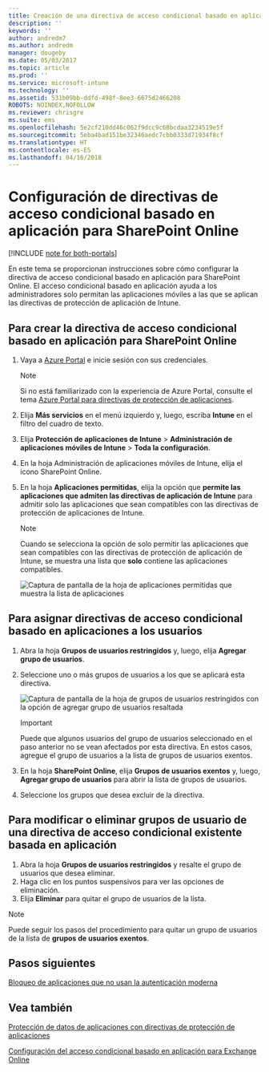 ```yaml
---
title: Creación de una directiva de acceso condicional basado en aplicación para SharePoint Online
description: ''
keywords: ''
author: andredm7
ms.author: andredm
manager: dougeby
ms.date: 05/03/2017
ms.topic: article
ms.prod: ''
ms.service: microsoft-intune
ms.technology: ''
ms.assetid: 531b09bb-ddfd-498f-8ee3-6675d2466208
ROBOTS: NOINDEX,NOFOLLOW
ms.reviewer: chrisgre
ms.suite: ems
ms.openlocfilehash: 5e2cf210dd46c062f9dcc9c68bcdaa3234519e5f
ms.sourcegitcommit: 5eba4bad151be32346aedc7cbb0333d71934f8cf
ms.translationtype: HT
ms.contentlocale: es-ES
ms.lasthandoff: 04/16/2018
---
```

# <a name="set-up-app-based-conditional-access-ca-policies-for-sharepoint-online"></a>Configuración de directivas de acceso condicional basado en aplicación para SharePoint Online

[!INCLUDE [note for both-portals](../includes/note-for-both-portals.md)]

En este tema se proporcionan instrucciones sobre cómo configurar la directiva de acceso condicional basado en aplicación para SharePoint Online. El acceso condicional basado en aplicación ayuda a los administradores solo permitan las aplicaciones móviles a las que se aplican las directivas de protección de aplicación de Intune.

## <a name="to-create-the-app-based-ca-policy-for-sharepoint-online"></a>Para crear la directiva de acceso condicional basado en aplicación para SharePoint Online

1. Vaya a [Azure Portal](https://portal.azure.com) e inicie sesión con sus credenciales.

    > [!NOTE]
    > Si no está familiarizado con la experiencia de Azure Portal, consulte el tema [Azure Portal para directivas de protección de aplicaciones](azure-portal-for-microsoft-intune-mam-policies.md).

2. Elija **Más servicios** en el menú izquierdo y, luego, escriba **Intune** en el filtro del cuadro de texto.

3. Elija **Protección de aplicaciones de Intune** > **Administración de aplicaciones móviles de Intune** > **Toda la configuración**.

4. En la hoja Administración de aplicaciones móviles de Intune, elija el icono SharePoint Online.

5. En la hoja **Aplicaciones permitidas**, elija la opción que **permite las aplicaciones que admiten las directivas de aplicación de Intune** para admitir solo las aplicaciones que sean compatibles con las directivas de protección de aplicaciones de Intune.

    > [!NOTE] 
    > Cuando se selecciona la opción de solo permitir las aplicaciones que sean compatibles con las directivas de protección de aplicación de Intune, se muestra una lista que **solo** contiene las aplicaciones compatibles.

    ![Captura de pantalla de la hoja de aplicaciones permitidas que muestra la lista de aplicaciones](../media/mam-ca-spo-allowed-apps.png)

## <a name="to-assign-app-based-ca-policies-to-your-users"></a>Para asignar directivas de acceso condicional basado en aplicaciones a los usuarios

1. Abra la hoja **Grupos de usuarios restringidos** y, luego, elija **Agregar grupo de usuarios**.

2. Seleccione uno o más grupos de usuarios a los que se aplicará esta directiva.

    ![Captura de pantalla de la hoja de grupos de usuarios restringidos con la opción de agregar grupo de usuarios resaltada](../media/mam-ca-spo-restricted-groups.png)

    > [!IMPORTANT] 
    > Puede que algunos usuarios del grupo de usuarios seleccionado en el paso anterior no se vean afectados por esta directiva. En estos casos, agregue el grupo de usuarios a la lista de grupos de usuarios exentos. 

3. En la hoja **SharePoint Online**, elija **Grupos de usuarios exentos** y, luego, **Agregar grupo de usuarios** para abrir la lista de grupos de usuarios.

4. Seleccione los grupos que desea excluir de la directiva.  

## <a name="to-modify-or-delete-user-groups-from-an-existing-app-based-ca-policy"></a>Para modificar o eliminar grupos de usuario de una directiva de acceso condicional existente basada en aplicación

1. Abra la hoja **Grupos de usuarios restringidos** y resalte el grupo de usuarios que desea eliminar.
2. Haga clic en los puntos suspensivos para ver las opciones de eliminación.
3. Elija **Eliminar** para quitar el grupo de usuarios de la lista.

> [!NOTE] 
> Puede seguir los pasos del procedimiento para quitar un grupo de usuarios de la lista de **grupos de usuarios exentos**.

## <a name="next-steps"></a>Pasos siguientes

[Bloqueo de aplicaciones que no usan la autenticación moderna](block-apps-with-no-modern-authentication.md)

## <a name="see-also"></a>Vea también

[Protección de datos de aplicaciones con directivas de protección de aplicaciones](protect-app-data-using-mobile-app-management-policies-with-microsoft-intune.md)

[Configuración del acceso condicional basado en aplicación para Exchange Online](mam-ca-for-exchange-online.md)
